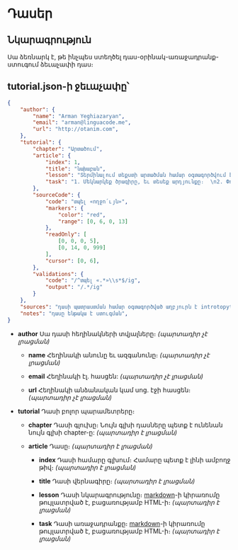 # Դասեր
## Նկարագրություն
Սա ձեռնարկ է, թե ինչպես ստեղծել դաս-օրինակ-առաջադրանք-ստուգում ձեւաչափի դաս։

## tutorial.json-ի ջեւաչափը՝
```json
{
    "author": {
        "name": "Arman Yeghiazaryan",
        "email": "arman@linguacode.me",
        "url": "http://otanim.com",
    },
    "tutorial": {
        "chapter": "Արտածում",
        "article": {
			"index": 1,
            "title": "նախաբան",
            "lesson": "Տերմինալում տեքստի արտածման համար օգտագործվում է **տպել** հրամանը: Օրինակ՝  \n**մուտք**՝  \n`տպել «ողջույն»`  \n**ելք**՝  \n`«ողջույն»`",
            "task": "1. Մեկնարկեք ծրագիրը, եւ տեսեք արդյունքը։  \n2. Փոփոխեք առկա արտածման տեքստը ձեր անունով, եւ մեկնարկեք ծրագիրը։",
        },
        "sourceCode": {
            "code": "տպել «ողջո՛ւյն»",
            "markers": {
				"color": "red",
				"range": [0, 6, 0, 13]
			},
            "readOnly": [
				[0, 0, 0, 5],
				[0, 14, 0, 999]
			],
            "cursor": [0, 6],
        },
        "validations": {
            "code": "/^տպել «.*»\\s*$/ig",
            "output": "/.*/ig"
        }
    },
    "sources": "դասի պատրաստման համար օգտագործված աղբյուրն է introtopython.org/syllabus.html կայքը։",
    "notes": "դասը ենթակա է ստուգման",
}
```

 - **author**
Սա դասի հեղինակների տվյալները։ 
*(պարտադիր չէ լրացման)*

   - **name**
Հեղինակի անունը եւ ազգանունը։
*(պարտադիր չէ լրացման)*

   - **email**
Հեղինակի էլ․ հասցեն:
*(պարտադիր չէ լրացման)*

   - **url**
Հեղինակի անձանական կամ սոց․ էջի հասցեն։
*(պարտադիր չէ լրացման)*

 - **tutorial**
Դասի բոլոր պարամետրերը։

   - **chapter**
Դասի գլուխը։ Նույն գլխի դասները պետք է ունենան նույն գլխի chapter-ը:
*(պարտադիր է լրացման)*

   - **article**
Դասը։
*(պարտադիր է լրացման)*

     - **index**
Դասի համարը գլխում։ Համարը պետք է լինի ամբողջ թիվ։
*(պարտադիր է լրացման)*

     - **title**
Դասի վերնագիրը։
*(պարտադիր է լրացման)*

     - **lesson**
Դասի նկարագրությունը։ [markdown](https://guides.github.com/features/mastering-markdown/)-ի կիրառումը թույլատրված է, բացառությամբ HTML-ի։
*(պարտադիր է լրացման)*

     - **task**
Դասի առաջադրանքը։ [markdown](https://guides.github.com/features/mastering-markdown/)-ի կիրառումը թույլատրված է, բացառությամբ HTML-ի։
*(պարտադիր է լրացման)*
